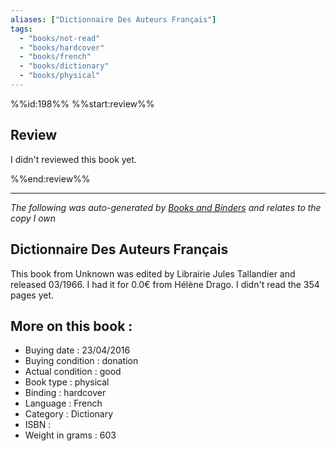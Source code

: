 ```yaml
---
aliases: ["Dictionnaire Des Auteurs Français"] 
tags: 
  - "books/not-read" 
  - "books/hardcover" 
  - "books/french"
  - "books/dictionary"
  - "books/physical"
---
```

%%id:198%%
%%start:review%%
## Review
I didn't reviewed this book yet. 

%%end:review%%

---
_The following was auto-generated by [Books and Binders](Books%20and%20Binders.md) and relates to the copy I own_
## Dictionnaire Des Auteurs Français
This book from Unknown was edited by Librairie Jules Tallandier and released 03/1966. I had it for 0.0€ from Hélène Drago. I didn't read the 354 pages yet.

## More on this book :
- Buying date : 23/04/2016
- Buying condition : donation
- Actual condition : good
- Book type : physical
- Binding : hardcover
- Language : French
- Category : Dictionary
- ISBN : 
- Weight in grams : 603
